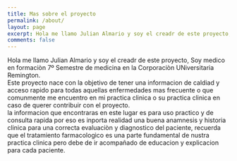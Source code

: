 ```yaml
---
title: Mas sobre el proyecto
permalink: /about/
layout: page
excerpt: Hola me llamo Julian Almario y soy el creadr de este proyecto, Soy medico en formaciòn 7º Semestre de medicina en la Corporaciòn UNiversitaria Remington.
comments: false
---
```


Hola me llamo Julian Almario y soy el creadr de este proyecto, Soy medico en formaciòn 7º Semestre de medicina en la Corporaciòn UNiversitaria Remington.
<br>
Este proyecto nace con la objetivo de tener una informacion de caldiad y acceso rapido para todas aquellas enfermedades mas frecuente o que comunmente me encuentro en mi practica clinica o su practica clinica en caso de querer contribuir con el proyecto.
<br>
la informacion que encontraras en este lugar es para uso practico y de consulta rapida por eso es inporta realidad una buena anamnesis y historia clinica para una correcta evaluaciòn y diagnostico del paciente, recuerda que el tratamiento farmacologìco es una parte fundamental de nustra practica clinica pero debe de ir acompañado de educacion y explicacion para cada paciente.
